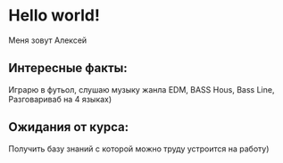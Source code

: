 # Hello world!
Меня зовут Алексей

## Интересные факты:
 Играрю в футьол, cлушаю музыку жанла EDM, BASS Hous, Bass Line, Разговариваб на 4 языках)

## Ожидания от курса:
Получить базу знаний с которой можно труду устроится на работу)

